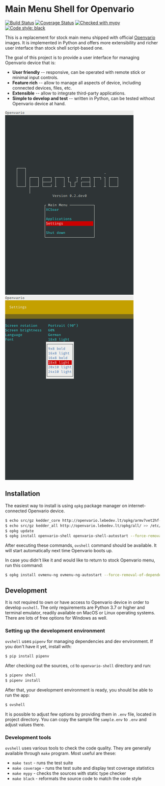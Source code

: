 # Main Menu Shell for Openvario

[![Build Status](https://travis-ci.com/kedder/openvario-shell.svg?branch=master)](https://travis-ci.com/kedder/openvario-shell)
[![Coverage Status](https://coveralls.io/repos/github/kedder/openvario-shell/badge.svg)](https://coveralls.io/github/kedder/openvario-shell)
[![Checked with mypy](http://www.mypy-lang.org/static/mypy_badge.svg)](http://mypy-lang.org/)
[![Code style: black](https://img.shields.io/badge/code%20style-black-000000.svg)](https://github.com/psf/black)

This is a replacement for stock main menu shipped with official
[Openvario](https://openvario.org/) images. It is implemented in Python and
offers more extensibility and richer user interface than stock shell
script-based one.

The goal of this project is to provide a user interface for managing Openvario
device that is:

* **User friendly** -- responsive, can be operated with remote stick or
  minimal input controls.
* **Feature rich**  -- allow to manage all aspects of device, including
  connected devices, files, etc.
* **Extensible** -- allow to integrate third-party applications.
* **Simple to develop and test** -- written in Python, can be tested without
  Openvario device at hand.

![Main Menu](screenshots/mainmenu.png) ![Settings](screenshots/settings.png)

## Installation

The easiest way to install is using `opkg` package manager on
internet-connected Openvario device.

```sh
$ echo src/gz kedder_core http://openvario.lebedev.lt/opkg/armv7vet2hf-neon/ >> /etc/opkg/customfeeds.conf
$ echo src/gz kedder_all http://openvario.lebedev.lt/opkg/all/ >> /etc/opkg/customfeeds.conf
$ opkg update
$ opkg install openvario-shell openvario-shell-autostart --force-removal-of-dependent-packages
```

After executing these commands, `ovshell` command should be available. It will
start automatically next time Openvario boots up.

In case you didn't like it and would like to return to stock Openvario menu,
run this command:

```sh
$ opkg install ovmenu-ng ovmenu-ng-autostart --force-removal-of-dependent-packages
```

## Development

It is not required to own or have access to Openvario device in order to
develop `ovshell`. The only requirements are Python 3.7 or higher and terminal
emulator, readily available on MacOS or Linux operating systems. There are lots
of free options for Windows as well.

### Setting up the development environment

`ovshell` uses `pipenv` for managing dependencies and dev environment. If you
don't have it yet, install with:

```sh
$ pip install pipenv
```

After checking out the sources, `cd` to `openvario-shell` directory and run:

```sh
$ pipenv shell
$ pipenv install
```

After that, your development environment is ready, you should be able to run
the app:

```sh
$ ovshell
```

It is possible to adjust few options by providing them in `.env` file, located
in project directory. You can copy the sample file `sample.env` to `.env` and
adjust values there.

### Development tools

`ovshell` uses various tools to check the code quality. They are generally
available through `make` program. Most useful are these:

* `make test` - runs the test suite
* `make coverage` - runs the test suite and display test coverage statistics
* `make mypy` - checks the sources with static type checker
* `make black` - reformats the source code to match the code style
